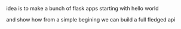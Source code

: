 idea is to make a bunch of flask apps starting with hello world

and show how from a simple begining we can build a full fledged api
